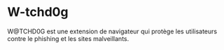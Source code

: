 # W-tchd0g
W@TCHD0G est une extension de navigateur qui protège les utilisateurs contre le phishing et les sites malveillants.
